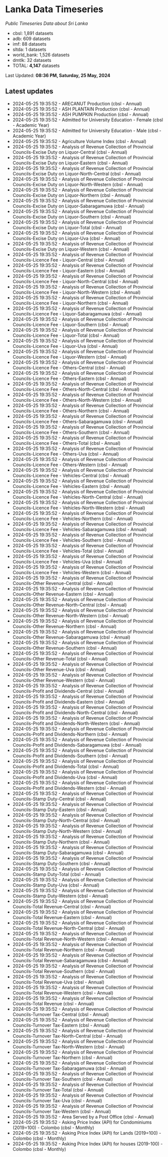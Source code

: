 # Lanka Data Timeseries
*Public Timeseries Data about Sri Lanka*

* cbsl: 1,891 datasets
* adb: 609 datasets
* imf: 88 datasets
* sltda: 1 datasets
* world_bank: 1,526 datasets
* dmtlk: 32 datasets
* TOTAL: **4,147** datasets

Last Updated: **08:36 PM, Saturday, 25 May, 2024**

## Latest updates

* 2024-05-25 19:35:52 - ARECANUT Production (cbsl - Annual)
* 2024-05-25 19:35:52 - ASH PLANTAIN Production (cbsl - Annual)
* 2024-05-25 19:35:52 - ASH PUMPKIN Production (cbsl - Annual)
* 2024-05-25 19:35:52 - Admitted for University Education - Female (cbsl - Academic Year)
* 2024-05-25 19:35:52 - Admitted for University Education - Male (cbsl - Academic Year)
* 2024-05-25 19:35:52 - Agriculture Volume Index (cbsl - Annual)
* 2024-05-25 19:35:52 - Analysis of Revenue Collection of Provincial Councils-Excise Duty on Liquor-Central (cbsl - Annual)
* 2024-05-25 19:35:52 - Analysis of Revenue Collection of Provincial Councils-Excise Duty on Liquor-Eastern (cbsl - Annual)
* 2024-05-25 19:35:52 - Analysis of Revenue Collection of Provincial Councils-Excise Duty on Liquor-North-Central (cbsl - Annual)
* 2024-05-25 19:35:52 - Analysis of Revenue Collection of Provincial Councils-Excise Duty on Liquor-North-Western (cbsl - Annual)
* 2024-05-25 19:35:52 - Analysis of Revenue Collection of Provincial Councils-Excise Duty on Liquor-Northern (cbsl - Annual)
* 2024-05-25 19:35:52 - Analysis of Revenue Collection of Provincial Councils-Excise Duty on Liquor-Sabaragamuwa (cbsl - Annual)
* 2024-05-25 19:35:52 - Analysis of Revenue Collection of Provincial Councils-Excise Duty on Liquor-Southern (cbsl - Annual)
* 2024-05-25 19:35:52 - Analysis of Revenue Collection of Provincial Councils-Excise Duty on Liquor-Total (cbsl - Annual)
* 2024-05-25 19:35:52 - Analysis of Revenue Collection of Provincial Councils-Excise Duty on Liquor-Uva (cbsl - Annual)
* 2024-05-25 19:35:52 - Analysis of Revenue Collection of Provincial Councils-Excise Duty on Liquor-Western (cbsl - Annual)
* 2024-05-25 19:35:52 - Analysis of Revenue Collection of Provincial Councils-Licence Fee - Liquor-Central (cbsl - Annual)
* 2024-05-25 19:35:52 - Analysis of Revenue Collection of Provincial Councils-Licence Fee - Liquor-Eastern (cbsl - Annual)
* 2024-05-25 19:35:52 - Analysis of Revenue Collection of Provincial Councils-Licence Fee - Liquor-North-Central (cbsl - Annual)
* 2024-05-25 19:35:52 - Analysis of Revenue Collection of Provincial Councils-Licence Fee - Liquor-North-Western (cbsl - Annual)
* 2024-05-25 19:35:52 - Analysis of Revenue Collection of Provincial Councils-Licence Fee - Liquor-Northern (cbsl - Annual)
* 2024-05-25 19:35:52 - Analysis of Revenue Collection of Provincial Councils-Licence Fee - Liquor-Sabaragamuwa (cbsl - Annual)
* 2024-05-25 19:35:52 - Analysis of Revenue Collection of Provincial Councils-Licence Fee - Liquor-Southern (cbsl - Annual)
* 2024-05-25 19:35:52 - Analysis of Revenue Collection of Provincial Councils-Licence Fee - Liquor-Total (cbsl - Annual)
* 2024-05-25 19:35:52 - Analysis of Revenue Collection of Provincial Councils-Licence Fee - Liquor-Uva (cbsl - Annual)
* 2024-05-25 19:35:52 - Analysis of Revenue Collection of Provincial Councils-Licence Fee - Liquor-Western (cbsl - Annual)
* 2024-05-25 19:35:52 - Analysis of Revenue Collection of Provincial Councils-Licence Fee - Others-Central (cbsl - Annual)
* 2024-05-25 19:35:52 - Analysis of Revenue Collection of Provincial Councils-Licence Fee - Others-Eastern (cbsl - Annual)
* 2024-05-25 19:35:52 - Analysis of Revenue Collection of Provincial Councils-Licence Fee - Others-North-Central (cbsl - Annual)
* 2024-05-25 19:35:52 - Analysis of Revenue Collection of Provincial Councils-Licence Fee - Others-North-Western (cbsl - Annual)
* 2024-05-25 19:35:52 - Analysis of Revenue Collection of Provincial Councils-Licence Fee - Others-Northern (cbsl - Annual)
* 2024-05-25 19:35:52 - Analysis of Revenue Collection of Provincial Councils-Licence Fee - Others-Sabaragamuwa (cbsl - Annual)
* 2024-05-25 19:35:52 - Analysis of Revenue Collection of Provincial Councils-Licence Fee - Others-Southern (cbsl - Annual)
* 2024-05-25 19:35:52 - Analysis of Revenue Collection of Provincial Councils-Licence Fee - Others-Total (cbsl - Annual)
* 2024-05-25 19:35:52 - Analysis of Revenue Collection of Provincial Councils-Licence Fee - Others-Uva (cbsl - Annual)
* 2024-05-25 19:35:52 - Analysis of Revenue Collection of Provincial Councils-Licence Fee - Others-Western (cbsl - Annual)
* 2024-05-25 19:35:52 - Analysis of Revenue Collection of Provincial Councils-Licence Fee - Vehicles-Central (cbsl - Annual)
* 2024-05-25 19:35:52 - Analysis of Revenue Collection of Provincial Councils-Licence Fee - Vehicles-Eastern (cbsl - Annual)
* 2024-05-25 19:35:52 - Analysis of Revenue Collection of Provincial Councils-Licence Fee - Vehicles-North-Central (cbsl - Annual)
* 2024-05-25 19:35:52 - Analysis of Revenue Collection of Provincial Councils-Licence Fee - Vehicles-North-Western (cbsl - Annual)
* 2024-05-25 19:35:52 - Analysis of Revenue Collection of Provincial Councils-Licence Fee - Vehicles-Northern (cbsl - Annual)
* 2024-05-25 19:35:52 - Analysis of Revenue Collection of Provincial Councils-Licence Fee - Vehicles-Sabaragamuwa (cbsl - Annual)
* 2024-05-25 19:35:52 - Analysis of Revenue Collection of Provincial Councils-Licence Fee - Vehicles-Southern (cbsl - Annual)
* 2024-05-25 19:35:52 - Analysis of Revenue Collection of Provincial Councils-Licence Fee - Vehicles-Total (cbsl - Annual)
* 2024-05-25 19:35:52 - Analysis of Revenue Collection of Provincial Councils-Licence Fee - Vehicles-Uva (cbsl - Annual)
* 2024-05-25 19:35:52 - Analysis of Revenue Collection of Provincial Councils-Licence Fee - Vehicles-Western (cbsl - Annual)
* 2024-05-25 19:35:52 - Analysis of Revenue Collection of Provincial Councils-Other Revenue-Central (cbsl - Annual)
* 2024-05-25 19:35:52 - Analysis of Revenue Collection of Provincial Councils-Other Revenue-Eastern (cbsl - Annual)
* 2024-05-25 19:35:52 - Analysis of Revenue Collection of Provincial Councils-Other Revenue-North-Central (cbsl - Annual)
* 2024-05-25 19:35:52 - Analysis of Revenue Collection of Provincial Councils-Other Revenue-North-Western (cbsl - Annual)
* 2024-05-25 19:35:52 - Analysis of Revenue Collection of Provincial Councils-Other Revenue-Northern (cbsl - Annual)
* 2024-05-25 19:35:52 - Analysis of Revenue Collection of Provincial Councils-Other Revenue-Sabaragamuwa (cbsl - Annual)
* 2024-05-25 19:35:52 - Analysis of Revenue Collection of Provincial Councils-Other Revenue-Southern (cbsl - Annual)
* 2024-05-25 19:35:52 - Analysis of Revenue Collection of Provincial Councils-Other Revenue-Total (cbsl - Annual)
* 2024-05-25 19:35:52 - Analysis of Revenue Collection of Provincial Councils-Other Revenue-Uva (cbsl - Annual)
* 2024-05-25 19:35:52 - Analysis of Revenue Collection of Provincial Councils-Other Revenue-Western (cbsl - Annual)
* 2024-05-25 19:35:52 - Analysis of Revenue Collection of Provincial Councils-Profit and Dividends-Central (cbsl - Annual)
* 2024-05-25 19:35:52 - Analysis of Revenue Collection of Provincial Councils-Profit and Dividends-Eastern (cbsl - Annual)
* 2024-05-25 19:35:52 - Analysis of Revenue Collection of Provincial Councils-Profit and Dividends-North-Central (cbsl - Annual)
* 2024-05-25 19:35:52 - Analysis of Revenue Collection of Provincial Councils-Profit and Dividends-North-Western (cbsl - Annual)
* 2024-05-25 19:35:52 - Analysis of Revenue Collection of Provincial Councils-Profit and Dividends-Northern (cbsl - Annual)
* 2024-05-25 19:35:52 - Analysis of Revenue Collection of Provincial Councils-Profit and Dividends-Sabaragamuwa (cbsl - Annual)
* 2024-05-25 19:35:52 - Analysis of Revenue Collection of Provincial Councils-Profit and Dividends-Southern (cbsl - Annual)
* 2024-05-25 19:35:52 - Analysis of Revenue Collection of Provincial Councils-Profit and Dividends-Total (cbsl - Annual)
* 2024-05-25 19:35:52 - Analysis of Revenue Collection of Provincial Councils-Profit and Dividends-Uva (cbsl - Annual)
* 2024-05-25 19:35:52 - Analysis of Revenue Collection of Provincial Councils-Profit and Dividends-Western (cbsl - Annual)
* 2024-05-25 19:35:52 - Analysis of Revenue Collection of Provincial Councils-Stamp Duty-Central (cbsl - Annual)
* 2024-05-25 19:35:52 - Analysis of Revenue Collection of Provincial Councils-Stamp Duty-Eastern (cbsl - Annual)
* 2024-05-25 19:35:52 - Analysis of Revenue Collection of Provincial Councils-Stamp Duty-North-Central (cbsl - Annual)
* 2024-05-25 19:35:52 - Analysis of Revenue Collection of Provincial Councils-Stamp Duty-North-Western (cbsl - Annual)
* 2024-05-25 19:35:52 - Analysis of Revenue Collection of Provincial Councils-Stamp Duty-Northern (cbsl - Annual)
* 2024-05-25 19:35:52 - Analysis of Revenue Collection of Provincial Councils-Stamp Duty-Sabaragamuwa (cbsl - Annual)
* 2024-05-25 19:35:52 - Analysis of Revenue Collection of Provincial Councils-Stamp Duty-Southern (cbsl - Annual)
* 2024-05-25 19:35:52 - Analysis of Revenue Collection of Provincial Councils-Stamp Duty-Total (cbsl - Annual)
* 2024-05-25 19:35:52 - Analysis of Revenue Collection of Provincial Councils-Stamp Duty-Uva (cbsl - Annual)
* 2024-05-25 19:35:52 - Analysis of Revenue Collection of Provincial Councils-Stamp Duty-Western (cbsl - Annual)
* 2024-05-25 19:35:52 - Analysis of Revenue Collection of Provincial Councils-Total Revenue-Central (cbsl - Annual)
* 2024-05-25 19:35:52 - Analysis of Revenue Collection of Provincial Councils-Total Revenue-Eastern (cbsl - Annual)
* 2024-05-25 19:35:52 - Analysis of Revenue Collection of Provincial Councils-Total Revenue-North-Central (cbsl - Annual)
* 2024-05-25 19:35:52 - Analysis of Revenue Collection of Provincial Councils-Total Revenue-North-Western (cbsl - Annual)
* 2024-05-25 19:35:52 - Analysis of Revenue Collection of Provincial Councils-Total Revenue-Northern (cbsl - Annual)
* 2024-05-25 19:35:52 - Analysis of Revenue Collection of Provincial Councils-Total Revenue-Sabaragamuwa (cbsl - Annual)
* 2024-05-25 19:35:52 - Analysis of Revenue Collection of Provincial Councils-Total Revenue-Southern (cbsl - Annual)
* 2024-05-25 19:35:52 - Analysis of Revenue Collection of Provincial Councils-Total Revenue-Uva (cbsl - Annual)
* 2024-05-25 19:35:52 - Analysis of Revenue Collection of Provincial Councils-Total Revenue-Western (cbsl - Annual)
* 2024-05-25 19:35:52 - Analysis of Revenue Collection of Provincial Councils-Total Revenue (cbsl - Annual)
* 2024-05-25 19:35:52 - Analysis of Revenue Collection of Provincial Councils-Turnover Tax-Central (cbsl - Annual)
* 2024-05-25 19:35:52 - Analysis of Revenue Collection of Provincial Councils-Turnover Tax-Eastern (cbsl - Annual)
* 2024-05-25 19:35:52 - Analysis of Revenue Collection of Provincial Councils-Turnover Tax-North-Central (cbsl - Annual)
* 2024-05-25 19:35:52 - Analysis of Revenue Collection of Provincial Councils-Turnover Tax-North-Western (cbsl - Annual)
* 2024-05-25 19:35:52 - Analysis of Revenue Collection of Provincial Councils-Turnover Tax-Northern (cbsl - Annual)
* 2024-05-25 19:35:52 - Analysis of Revenue Collection of Provincial Councils-Turnover Tax-Sabaragamuwa (cbsl - Annual)
* 2024-05-25 19:35:52 - Analysis of Revenue Collection of Provincial Councils-Turnover Tax-Southern (cbsl - Annual)
* 2024-05-25 19:35:52 - Analysis of Revenue Collection of Provincial Councils-Turnover Tax-Total (cbsl - Annual)
* 2024-05-25 19:35:52 - Analysis of Revenue Collection of Provincial Councils-Turnover Tax-Uva (cbsl - Annual)
* 2024-05-25 19:35:52 - Analysis of Revenue Collection of Provincial Councils-Turnover Tax-Western (cbsl - Annual)
* 2024-05-25 19:35:52 - Area Served by a Post Office (cbsl - Annual)
* 2024-05-25 19:35:52 - Asking Price Index (API) for Condominiums (2019=100) - Colombo (cbsl - Monthly)
* 2024-05-25 19:35:52 - Asking Price Index (API) for Lands (2019=100) - Colombo (cbsl - Monthly)
* 2024-05-25 19:35:52 - Asking Price Index (API) for houses (2019-100) - Colombo (cbsl - Monthly)